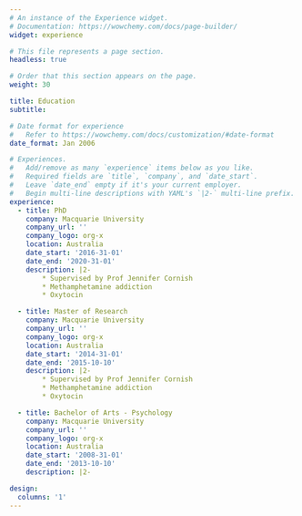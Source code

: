 ```yaml
---
# An instance of the Experience widget.
# Documentation: https://wowchemy.com/docs/page-builder/
widget: experience

# This file represents a page section.
headless: true

# Order that this section appears on the page.
weight: 30

title: Education
subtitle:

# Date format for experience
#   Refer to https://wowchemy.com/docs/customization/#date-format
date_format: Jan 2006

# Experiences.
#   Add/remove as many `experience` items below as you like.
#   Required fields are `title`, `company`, and `date_start`.
#   Leave `date_end` empty if it's your current employer.
#   Begin multi-line descriptions with YAML's `|2-` multi-line prefix.
experience:
  - title: PhD
    company: Macquarie University
    company_url: ''
    company_logo: org-x
    location: Australia
    date_start: '2016-31-01'
    date_end: '2020-31-01'
    description: |2-
        * Supervised by Prof Jennifer Cornish
        * Methamphetamine addiction
        * Oxytocin

  - title: Master of Research
    company: Macquarie University
    company_url: ''
    company_logo: org-x
    location: Australia
    date_start: '2014-31-01'
    date_end: '2015-10-10'
    description: |2-
        * Supervised by Prof Jennifer Cornish
        * Methamphetamine addiction
        * Oxytocin

  - title: Bachelor of Arts - Psychology
    company: Macquarie University
    company_url: ''
    company_logo: org-x
    location: Australia
    date_start: '2008-31-01'
    date_end: '2013-10-10'
    description: |2-

design:
  columns: '1'
---
```

